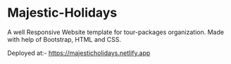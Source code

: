 # Majestic-Holidays

A well Responsive Website template for tour-packages organization. 
Made with help of Bootstrap, HTML and CSS.

Deployed at:- https://majesticholidays.netlify.app
